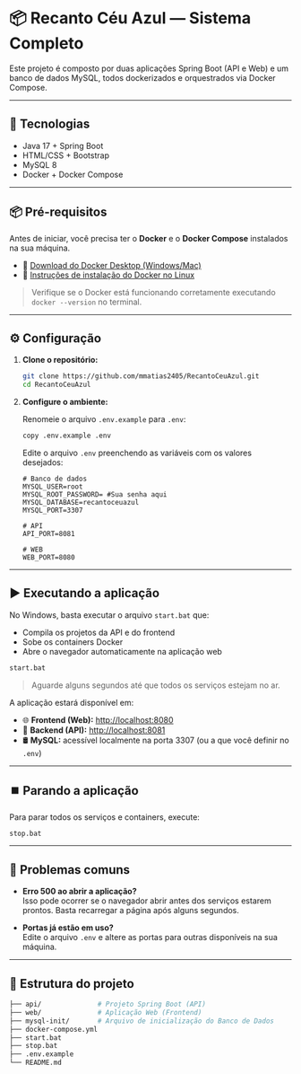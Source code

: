 # 📦 Recanto Céu Azul — Sistema Completo

Este projeto é composto por duas aplicações Spring Boot (API e Web) e um banco de dados MySQL, todos dockerizados e orquestrados via Docker Compose.

---

## 🚀 Tecnologias

- Java 17 + Spring Boot
- HTML/CSS + Bootstrap
- MySQL 8
- Docker + Docker Compose

---

## 📦 Pré-requisitos

Antes de iniciar, você precisa ter o **Docker** e o **Docker Compose** instalados na sua máquina.

- 🔗 [Download do Docker Desktop (Windows/Mac)](https://www.docker.com/products/docker-desktop/)
- 🐧 [Instruções de instalação do Docker no Linux](https://docs.docker.com/engine/install/)

> Verifique se o Docker está funcionando corretamente executando `docker --version` no terminal.

---

## ⚙️ Configuração

1. **Clone o repositório:**

   ```bash
   git clone https://github.com/mmatias2405/RecantoCeuAzul.git
   cd RecantoCeuAzul
   ```

2. **Configure o ambiente:**

   Renomeie o arquivo `.env.example` para `.env`:

   ```bash
   copy .env.example .env
   ```

   Edite o arquivo `.env` preenchendo as variáveis com os valores desejados:

   ```env
   # Banco de dados
   MYSQL_USER=root
   MYSQL_ROOT_PASSWORD= #Sua senha aqui
   MYSQL_DATABASE=recantoceuazul
   MYSQL_PORT=3307

   # API
   API_PORT=8081

   # WEB
   WEB_PORT=8080
   ```

---

## ▶️ Executando a aplicação

No Windows, basta executar o arquivo `start.bat` que:

- Compila os projetos da API e do frontend
- Sobe os containers Docker
- Abre o navegador automaticamente na aplicação web

```bash
start.bat
```

> Aguarde alguns segundos até que todos os serviços estejam no ar.

A aplicação estará disponível em:

- 🌐 **Frontend (Web):** [http://localhost:8080](http://localhost:8080)
- 🔗 **Backend (API):** [http://localhost:8081](http://localhost:8081)
- 🛢️ **MySQL:** acessível localmente na porta 3307 (ou a que você definir no `.env`)

---

## ⏹️ Parando a aplicação

Para parar todos os serviços e containers, execute:

```bash
stop.bat
```

---

## 🐞 Problemas comuns

- **Erro 500 ao abrir a aplicação?**  
  Isso pode ocorrer se o navegador abrir antes dos serviços estarem prontos. Basta recarregar a página após alguns segundos.

- **Portas já estão em uso?**  
  Edite o arquivo `.env` e altere as portas para outras disponíveis na sua máquina.

---

## 📁 Estrutura do projeto

```bash
├── api/              # Projeto Spring Boot (API)
├── web/              # Aplicação Web (Frontend)
├── mysql-init/       # Arquivo de inicialização do Banco de Dados
├── docker-compose.yml
├── start.bat
├── stop.bat
├── .env.example
└── README.md
```
